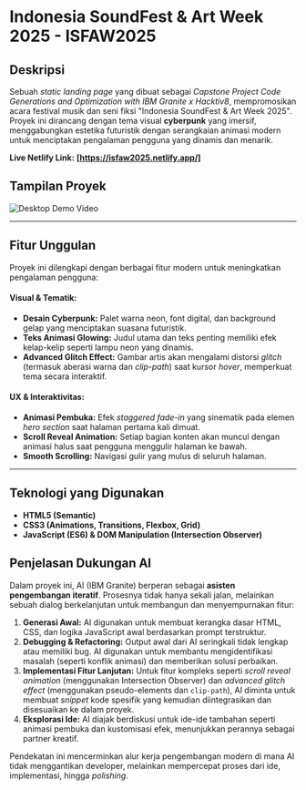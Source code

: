 # Indonesia SoundFest & Art Week 2025 - ISFAW2025

## Deskripsi

Sebuah *static landing page* yang dibuat sebagai *Capstone Project Code Generations and Optimization with IBM Granite x Hacktiv8*, mempromosikan acara festival musik dan seni fiksi "Indonesia SoundFest & Art Week 2025". Proyek ini dirancang dengan tema visual **cyberpunk** yang imersif, menggabungkan estetika futuristik dengan serangkaian animasi modern untuk menciptakan pengalaman pengguna yang dinamis dan menarik.

**Live Netlify Link:** **[https://isfaw2025.netlify.app/]**

## Tampilan Proyek

![Desktop Demo Video](https://github.com/user-attachments/assets/c137219c-3b36-42a0-9809-7c809782dbd0)

---

## Fitur Unggulan

Proyek ini dilengkapi dengan berbagai fitur modern untuk meningkatkan pengalaman pengguna:

#### **Visual & Tematik:**
* **Desain Cyberpunk:** Palet warna neon, font digital, dan background gelap yang menciptakan suasana futuristik.
* **Teks Animasi Glowing:** Judul utama dan teks penting memiliki efek kelap-kelip seperti lampu neon yang dinamis.
* **Advanced Glitch Effect:** Gambar artis akan mengalami distorsi *glitch* (termasuk aberasi warna dan *clip-path*) saat kursor *hover*, memperkuat tema secara interaktif.

#### **UX & Interaktivitas:**
* **Animasi Pembuka:** Efek *staggered fade-in* yang sinematik pada elemen *hero section* saat halaman pertama kali dimuat.
* **Scroll Reveal Animation:** Setiap bagian konten akan muncul dengan animasi halus saat pengguna menggulir halaman ke bawah.
* **Smooth Scrolling:** Navigasi gulir yang mulus di seluruh halaman.

---

## Teknologi yang Digunakan

* **HTML5 (Semantic)**
* **CSS3 (Animations, Transitions, Flexbox, Grid)**
* **JavaScript (ES6) & DOM Manipulation (Intersection Observer)**

## Penjelasan Dukungan AI

Dalam proyek ini, AI (IBM Granite) berperan sebagai **asisten pengembangan iteratif**. Prosesnya tidak hanya sekali jalan, melainkan sebuah dialog berkelanjutan untuk membangun dan menyempurnakan fitur:
1.  **Generasi Awal:** AI digunakan untuk membuat kerangka dasar HTML, CSS, dan logika JavaScript awal berdasarkan prompt terstruktur.
2.  **Debugging & Refactoring:** Output awal dari AI seringkali tidak lengkap atau memiliki bug. AI digunakan untuk membantu mengidentifikasi masalah (seperti konflik animasi) dan memberikan solusi perbaikan.
3.  **Implementasi Fitur Lanjutan:** Untuk fitur kompleks seperti *scroll reveal animation* (menggunakan Intersection Observer) dan *advanced glitch effect* (menggunakan pseudo-elements dan `clip-path`), AI diminta untuk membuat *snippet* kode spesifik yang kemudian diintegrasikan dan disesuaikan ke dalam proyek.
4.  **Eksplorasi Ide:** AI diajak berdiskusi untuk ide-ide tambahan seperti animasi pembuka dan kustomisasi efek, menunjukkan perannya sebagai partner kreatif.

Pendekatan ini mencerminkan alur kerja pengembangan modern di mana AI tidak menggantikan developer, melainkan mempercepat proses dari ide, implementasi, hingga *polishing*.

